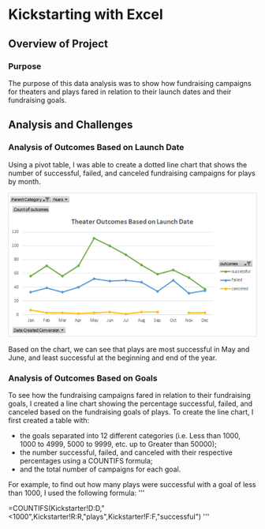 # Kickstarting with Excel

## Overview of Project

### Purpose
The purpose of this data analysis was to show how fundraising campaigns for theaters and plays fared in relation to their launch dates and their fundraising goals.

## Analysis and Challenges

### Analysis of Outcomes Based on Launch Date
Using a pivot table, I was able to create a dotted line chart that shows the number of successful, failed, and canceled fundraising campaigns for plays by month.

![Theater Outcomes Based on Launch Date](./Resources/Theater_Outcomes_vs_Launch.png)

Based on the chart, we can see that plays are most successful in May and June, and least successful at the beginning and end of the year.

### Analysis of Outcomes Based on Goals
To see how the fundraising campaigns fared in relation to their fundraising goals, I created a line chart showing the percentage successful, failed, and canceled based on the fundraising goals of plays.
To create the line chart, I first created a table with:

- the goals separated into 12 different categories (i.e. Less than 1000, 1000 to 4999, 5000 to 9999, etc. up to Greater than 50000);
- the number successful, failed, and canceled with their respective percentages using a COUNTIFS formula;
- and the total number of campaigns for each goal.

For example, to find out how many plays were successful with a goal of less than 1000, I used the following formula:
'''

=COUNTIFS(Kickstarter!D:D,"<1000",Kickstarter!R:R,"plays",Kickstarter!F:F,"successful")
'''
